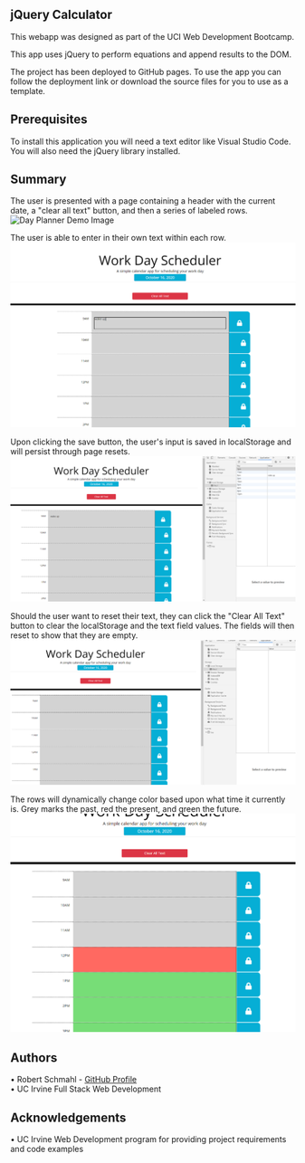 jQuery Calculator
-----------------------------

This webapp was designed as part of the UCI Web Development Bootcamp.

This app uses jQuery to perform equations and append results to the DOM.

The project has been deployed to GitHub pages. To use the app you can follow the deployment link or download the source files for you to use as a template.


Prerequisites
-----------------------------

To install this application you will need a text editor like Visual Studio Code. You will also need the jQuery library installed.


Summary
-----------------------------

The user is presented with a page containing a header with  the current date, a "clear all text" button, and then a series of labeled rows.
<img src="https://raw.githubusercontent.com/rschm007/Day-Planner/Assets/Demo%Images/demo-1.png" alt="Day Planner Demo Image" style="max-width:100%;">

The user is able to enter in their own text within each row.
<img src="https://raw.githubusercontent.com/rschm007/Day-Planner/main/Assets/Demo%20Images/demo-2.png" alt="Day Planner Demo Image" style="max-width:100%;">

Upon clicking the save button, the user's input is saved in localStorage and will persist through page resets.
<img src="https://raw.githubusercontent.com/rschm007/Day-Planner/main/Assets/Demo%20Images/demo-3.png" alt="Day Planner Demo Image" style="max-width:100%;">

Should the user want to reset their text, they can click the "Clear All Text" button to clear the localStorage and the text field values. The fields will then reset to show that they are empty.
<img src="https://raw.githubusercontent.com/rschm007/Day-Planner/main/Assets/Demo%20Images/demo-4.png" alt="Day Planner Demo Image" style="max-width:100%;">

The rows will dynamically change color based upon what time it currently is. Grey marks the past, red the present, and green the future.
<img src="https://raw.githubusercontent.com/rschm007/Day-Planner/main/Assets/Demo%20Images/demo-5.png" alt="Day Planner Demo Image" style="max-width:100%;">

Authors
-----------------------------
• Robert Schmahl - <a href="https://github.com/rschm007">GitHub Profile</a>
<br>
• UC Irvine Full Stack Web Development
<br>

Acknowledgements
-----------------------------
• UC Irvine Web Development program for providing project requirements and code examples
